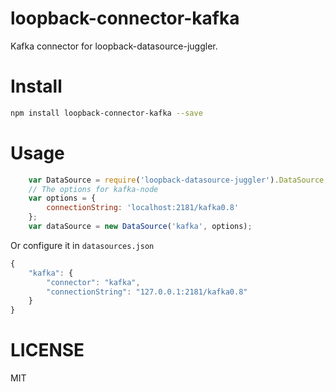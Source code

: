 loopback-connector-kafka
========
Kafka connector for loopback-datasource-juggler.

# Install

```sh
npm install loopback-connector-kafka --save
```

# Usage

```js
    var DataSource = require('loopback-datasource-juggler').DataSource;
    // The options for kafka-node
    var options = {
        connectionString: 'localhost:2181/kafka0.8'
    };
    var dataSource = new DataSource('kafka', options);
```

Or configure it in `datasources.json`

```js
{
    "kafka": {
        "connector": "kafka",
        "connectionString": "127.0.0.1:2181/kafka0.8"
    }
}
```

# LICENSE
MIT
